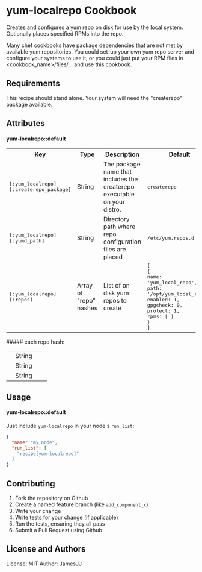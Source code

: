 yum-localrepo Cookbook
======================

Creates and configures a yum repo on disk for use by the local system. Optionally places specified RPMs into the repo.

Many chef cookbooks have package dependencies that are not met by available yum repositories. You could set-up your own yum repo server and configure your systems to use it, or you could just put your RPM files in <cookbook_name>/files/... and use this cookbook.

Requirements
------------

This recipe should stand alone. Your system will need the "createrepo" package available.

Attributes
----------

#### yum-localrepo::default
<table>
  <tr>
    <th>Key</th>
    <th>Type</th>
    <th>Description</th>
    <th>Default</th>
  </tr>
  <tr>
    <td><tt>[:yum_localrepo][:createrepo_package]</tt></td>
    <td>String</td>
    <td>The package name that includes the createrepo executable on your distro.</td>
    <td><tt>createrepo</tt></td>
  </tr>
  <tr>
    <td><tt>[:yum_localrepo][:yumd_path]</tt></td>
    <td>String</td>
    <td>Directory path where repo configuration files are placed</td>
    <td><tt>/etc/yum.repos.d</tt></td>
  </tr>
  <tr>
    <td><tt>[:yum_localrepo][:repos]</tt></td>
    <td>Array of "repo" hashes</td>
    <td>List of on disk yum repos to create</td>
    <td><tt>[<br>
      {<br>
        name: 'yum_local_repo',<br>
        path: '/opt/yum_local_repo',<br>
        enabled: 1,<br>
        gpgcheck: 0,<br>
        protect: 1,<br>
        rpms: [ ]<br>
      }<br>
    ]<br>
    </tt></td>
  </tr>
</table>
##### each repo hash:
<table>
  <tr>
    <td><tt></tt></td>
    <td>String</td>
    <td></td>
    <td><tt></tt></td>
  </tr>
  <tr>
    <td><tt></tt></td>
    <td>String</td>
    <td></td>
    <td><tt></tt></td>
  </tr>
  <tr>
    <td><tt></tt></td>
    <td>String</td>
    <td></td>
    <td><tt></tt></td>
  </tr>
</table>

Usage
-----
#### yum-localrepo::default

Just include `yum-localrepo` in your node's `run_list`:

```json
{
  "name":"my_node",
  "run_list": [
    "recipe[yum-localrepo]"
  ]
}
```

Contributing
------------

1. Fork the repository on Github
2. Create a named feature branch (like `add_component_x`)
3. Write your change
4. Write tests for your change (if applicable)
5. Run the tests, ensuring they all pass
6. Submit a Pull Request using Github

License and Authors
-------------------
License: MIT
Author: JamesJJ
